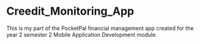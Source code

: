 # Creedit_Monitoring_App
This is my part of the PocketPal financial management app  created for the year 2 semester 2 Mobile Application Development module. 
